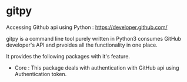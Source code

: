 
# gitpy

Accessing Github api using Python : https://developer.github.com/

gitpy is a command line tool purely written in Python3 consumes GitHub developer's API and prvoides all the functionality in one place.

It provides the following packages with it's feature.

* Core : This package deals with authentication with GitHub api using Authentication token.



